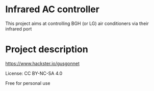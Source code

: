 # Infrared AC controller

This project aims at controlling BGH (or LG) air conditioners via their infrared port


# Project description
https://www.hackster.io/gusgonnet

License: CC BY-NC-SA 4.0

Free for personal use
